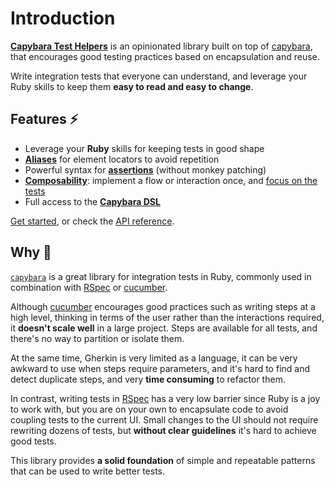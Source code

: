 [library]: https://github.com/ElMassimo/capybara_test_helpers
[capybara]: https://github.com/teamcapybara/capybara
[capybara dsl]: https://github.com/teamcapybara/capybara#the-dsl
[testing_robots]: https://jakewharton.com/testing-robots/
[cucumber]: https://github.com/cucumber/cucumber-ruby
[rspec]: https://github.com/rspec/rspec
[aliases]: /guide/essentials/aliases
[assertions]: /guide/essentials/assertions
[injection]: /guide/essentials/injection

# Introduction

[__Capybara Test Helpers__][library] is
an opinionated library built on top of [capybara], that encourages good testing
practices based on encapsulation and reuse.

Write integration tests that everyone can understand, and leverage your Ruby skills to keep them __easy to read and easy to change__.

## Features ⚡️

- Leverage your __Ruby__ skills for keeping tests in good shape
- [__Aliases__][aliases] for element locators to avoid repetition
- Powerful syntax for [__assertions__][assertions] (without monkey patching)
- [__Composability__][injection]: implement a flow or interaction once, and [focus on the tests][testing_robots]
- Full access to the __[Capybara DSL]__

[Get started](/installation), or check the [API reference](/api/).

## Why 🤔

[`capybara`][capybara] is a great library for integration tests in Ruby,
commonly used in combination with [RSpec] or [cucumber].

Although [cucumber] encourages good practices such as writing steps at a high
level, thinking in terms of the user rather than the interactions required, it
__doesn't scale well__ in a large project. Steps are available for all tests,
and there's no way to partition or isolate them.

At the same time, Gherkin is very limited as a language, it can be very awkward
to use when steps require parameters, and it's hard to find and detect duplicate
steps, and very __time consuming__ to refactor them.

In contrast, writing tests in [RSpec] has a very low barrier since Ruby is a joy
to work with, but you are on your own to encapsulate code to avoid coupling
tests to the current UI. Small changes to the UI should not require rewriting
dozens of tests, but __without clear guidelines__ it's hard to achieve good tests.

This library provides __a solid foundation__ of simple and repeatable patterns
that can be used to write better tests.
